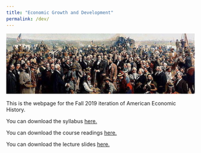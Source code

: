 ```yaml
---
title: "Economic Growth and Development"
permalink: /dev/
---
```


![Last_Spike_1869_cropped](/assets/images/Last_Spike_1869_cropped.jpg)

This is the webpage for the Fall 2019 iteration of American Economic History.

You can download the syllabus [here.](https://www.dropbox.com/s/glrqc2180v11tzi/AEH%20Syllabus%20Fall19.pdf?dl=0)

You can download the course readings [here.](https://www.dropbox.com/sh/dayyugkpl2pbkx2/AABrbe4RODyvImyQGCMqmnTva?dl=0)

You can download the lecture slides [here.](https://www.dropbox.com/sh/irb26q9pypoldjo/AABLR9ueqlOy8OHxIJ3cPVEta?dl=0)
